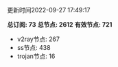 更新时间2022-09-27 17:49:17

**总订阅: 73**
**总节点: 2612**
**有效节点: 721**
- v2ray节点: 267
- ss节点: 438
- trojan节点: 16
